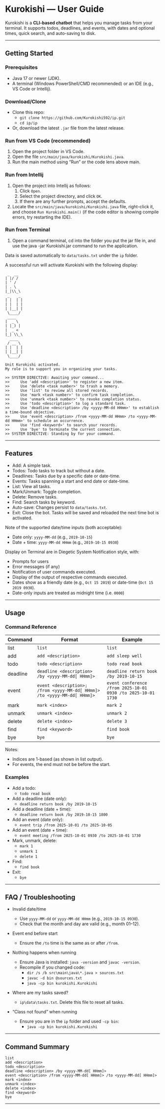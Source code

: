 # Kurokishi — User Guide

Kurokishi is a **CLI-based chatbot** that helps you manage tasks from your terminal. It supports todos, deadlines, and events, with dates and optional times, quick search, and auto-saving to disk.

---

## Getting Started

### Prerequisites
- Java 17 or newer (JDK).
- A terminal (Windows PowerShell/CMD recommended) or an IDE (e.g., VS Code or Intellij).

### Download/Clone
- Clone this repo:
  - `git clone https://github.com/Kurokishi592/ip.git`
  - `cd ip/ip`
- Or, download the latest `.jar` file from the latest release.

### Run from VS Code (recommended)
1. Open the project folder in VS Code.
2. Open the file `src/main/java/kurokishi/Kurokishi.java`.
3. Run the main method using “Run” or the code lens above main.

### Run from Intellij
1. Open the project into Intellij as follows:
   1. Click `Open`.
   2. Select the project directory, and click `OK`.
   3. If there are any further prompts, accept the defaults.
2. Locate the `src/main/java/kurokishi/Kurokishi.java` file, right-click it, and choose `Run Kurokishi.main()` (if the code editor is showing compile errors, try restarting the IDE).

### Run from Terminal
1. Open a command terminal, cd into the folder you put the jar file in, and use the java -jar Kurokishi.jar command to run the application.

Data is saved automatically to `data/tasks.txt` under the `ip` folder.

A successful run will activate Kurokishi with the following display:

```
 _  __  
| |/ / 
| ' /   
| . \
|_|\\_\
 _    _  
| |  | |
| |  | |
| |__| |
 \____/
 ____   
|  _ \  
| |_) | 
|  _ <  
|_| \\_\
  ____
 / __ \ 
| |  | | 
| |__| |
 \____/  

Unit Kurokishi activated.
My role is to support you in organizing your tasks.

>> SYSTEM DIRECTIVE: Awaiting your command...
>>     Use 'add <description>' to register a new item.
>>     Use 'delete <task number>' to trash a memory.
>>     Use 'list' to review all stored records.
>>     Use 'mark <task number>' to confirm task completion.
>>     Use 'unmark <task number>' to revoke completion status.
>>     Use 'todo <description>' to log a standard task.
>>     Use 'deadline <description> /by <yyyy-MM-dd HHmm>' to establish a time-bound objective.
>>     Use 'event <description> /from <yyyy-MM-dd HHmm> /to <yyyy-MM-dd HHmm>' to schedule an occurrence.
>>     Use 'find <keyword>' to search your records.
>>     Use 'bye' to terminate the current connection.
>> SYSTEM DIRECTIVE: Standing by for your command.
```

---

## Features

- Add: A simple task.
- Todos: Todo tasks to track but without a date.
- Deadlines: Tasks due by a specific date or date-time.
- Events: Tasks spanning a start and end date or date-time.
- List: View all tasks.
- Mark/Unmark: Toggle completion.
- Delete: Remove tasks.
- Find: Search tasks by keyword.
- Auto-save: Changes persist to `data/tasks.txt`.
- Exit: Close the bot. Tasks will be saved and reloaded the next time bot is activated.

Note of the supported date/time inputs (both acceptable):
- Date only: `yyyy-MM-dd` (e.g., `2019-10-15`)
- Date + time: `yyyy-MM-dd HHmm` (e.g., `2019-10-15 0930`)

Display on Terminal are in Diegetic System Notification style, with:
- Prompts for users
- Error messages (if any)
- Notification of user commands executed.
- Display of the output of respective commands executed.
- Dates show as a friendly date (e.g., `Oct 15 2019`) or date-time (`Oct 15 2019 0930`).
- Date-only inputs are treated as midnight time (i.e. `0000`)

---

## Usage

### Command Reference

| Command  | Format                                                                   | Example                                                      |
| -------- | ------------------------------------------------------------------------ | ------------------------------------------------------------ |
| list     | `list`                                                                   | `list`                                                       |
| add      | `add <description>`                                                      | `add sleep well`                                             |
| todo     | `todo <description>`                                                     | `todo read book`                                             |
| deadline | `deadline <description> /by <yyyy-MM-dd[ HHmm]>`                         | `deadline return book /by 2019-10-15`                        |
| event    | `event <description>; /from <yyyy-MM-dd[ HHmm]> /to <yyyy-MM-dd[ HHmm]>` | `event conference /from 2025-10-01 0930 /to 2025-10-01 1730` |
| mark     | `mark <index>`                                                           | `mark 2`                                                     |
| unmark   | `unmark <index>`                                                         | `unmark 2`                                                   |
| delete   | `delete <index>`                                                         | `delete 3`                                                   |
| find     | `find <keyword>`                                                         | `find book`                                                  |
| bye      | `bye`                                                                    | `bye`                                                        |

Notes:
- Indices are 1-based (as shown in list output).
- For events, the end must not be before the start.

### Examples

- Add a todo:
  - `todo read book`
- Add a deadline (date only):
  - `deadline return book /by 2019-10-15`
- Add a deadline (date + time):
  - `deadline return book /by 2019-10-15 1800`
- Add an event (date only):
  - `event trip /from 2025-10-01 /to 2025-10-05`
- Add an event (date + time):
  - `event meeting /from 2025-10-01 0930 /to 2025-10-01 1730`
- Mark, unmark, delete:
  - `mark 1`
  - `unmark 1`
  - `delete 1`
- Find:
  - `find book`
- Exit:
  - `bye`

---

## FAQ / Troubleshooting

- Invalid date/time
  - Use `yyyy-MM-dd` or `yyyy-MM-dd HHmm` (e.g., `2019-10-15 0930`).
  - Check that the month and day are valid (e.g., month 01–12).

- Event end before start
  - Ensure the `/to` time is the same as or after `/from`.

- Nothing happens when running
  - Ensure Java is installed: `java -version` and `javac -version`.
  - Recompile if you changed code:
    - `dir /s /b src\main\java\*.java > sources.txt`
    - `javac -d bin @sources.txt`
    - `java -cp bin kurokishi.Kurokishi`

- Where are my tasks saved?
  - `ip\data\tasks.txt`. Delete this file to reset all tasks.

- “Class not found” when running
  - Ensure you are in the `ip` folder and used `-cp bin`:
    - `java -cp bin kurokishi.Kurokishi`

---

## Command Summary

```
list
add <description>
todo <description>
deadline <description> /by <yyyy-MM-dd[ HHmm]>
event <description> /from <yyyy-MM-dd[ HHmm]> /to <yyyy-MM-dd[ HHmm]>
mark <index>
unmark <index>
delete <index>
find <keyword>
bye
```

---
